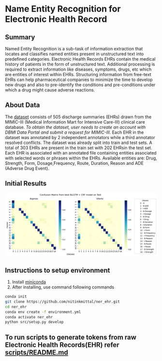 # Name Entity Recognition for Electronic Health Record

## Summary
Named Entity Recognition is a sub-task of information extraction that locates and classifies named entities present in unstructured text into predefined categories. Electronic Health Records EHRs contain the medical history of patients in the form of unstructured text. Additional processing is required to extract information like diseases, symptoms, drugs, etc which are entities of interest within EHRs. Structuring information from free-text EHRs can help pharmaceutical companies to minimize the time to develop new drugs and also to pre-identify the conditions and pre-conditions under which a drug might cause adverse reactions.


## About Data
The [dataset](https://portal.dbmi.hms.harvard.edu/projects/n2c2-nlp/) consists of 505 discharge summaries (EHRs) drawn from the MIMIC-III (Medical Information Mart for Intensive Care-III) clinical care database. *To obtain the dataset, user needs to create an account with DBMI Data Portal and submit a request for MIMIC-III*. Each EHR in the dataset was annotated by 2 independent annotators while a third annotator resolved conflicts. The dataset was already split into train and test sets. A total of 303 EHRs are present in the train set with 202 EHRsin the test set. Each EHR is associated with an annotated file containing entities associated with selected words or phrases within the EHRs. Available entities are: Drug, Strength, Form, Dosage,Frequency, Route, Duration, Reason and ADE (Adverse Drug Event). 

## Initial Results
![BiLSTM + CRF Confusion matrix](https://github.com/nitinkmittal/ner_ehr/blob/master/logs/ner_ehr_lstm_crf/version_7/plots/Confusion%20Matrix%20from%20best%20BiLSTM%20%2B%20CRF%20model%20on%20Test.jpeg)

## Instructions to setup environment
1. Install [miniconda](https://repo.anaconda.com/miniconda/Miniconda3-py39_4.10.3-Linux-x86_64.sh)
1. After installing, use command following commands
```bash
conda init
git clone https://github.com/nitinkmittal/ner_ehr.git
cd ner_ehr
conda env create -f environment.yml
conda activate ner_ehr
python src/setup.py develop
````

## To run scripts to generate tokens from raw Electronic Health Records(EHR) refer [scripts/README.md](https://github.com/nitinkmittal/ner_ehr/tree/master/scripts#readme)
